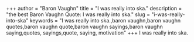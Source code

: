 +++
author = "Baron Vaughn"
title = "I was really into ska."
description = "the best Baron Vaughn Quote: I was really into ska."
slug = "i-was-really-into-ska"
keywords = "I was really into ska.,baron vaughn,baron vaughn quotes,baron vaughn quote,baron vaughn sayings,baron vaughn saying,quotes, sayings,quote, saying, motivation"
+++
I was really into ska.
